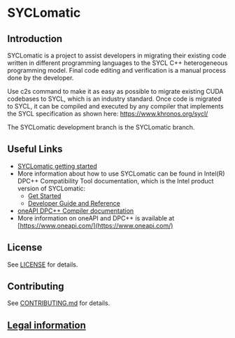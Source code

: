 
# SYCLomatic

## Introduction



SYCLomatic is a project to assist developers in migrating their existing code written in different programming languages to the SYCL C++ heterogeneous programming model. Final code editing and verification is a manual process done by the developer.

Use c2s command to make it as easy as possible to migrate existing CUDA codebases to SYCL, which is an industry standard. Once code is migrated to SYCL, it can be compiled and executed by any compiler that implements the SYCL specification as shown here:  https://www.khronos.org/sycl/

The SYCLomatic development branch is the SYCLomatic branch.

## Useful Links
* [SYCLomatic getting started](GetStartedGuide.md)
* More information about how to use SYCLomatic can be found in Intel(R) DPC++ Compatibility Tool documentation, which is the Intel product version of SYCLomatic:
    * [Get Started](https://software.intel.com/content/www/us/en/develop/documentation/get-started-with-intel-dpcpp-compatibility-tool/top.html)
    * [Developer Guide and Reference](https://software.intel.com/content/www/us/en/develop/documentation/intel-dpcpp-compatibility-tool-user-guide/top.html)
* [oneAPI DPC++ Compiler documentation](https://intel.github.io/llvm-docs/)
* More information on oneAPI and DPC++ is available at [https://www.oneapi.com/](https://www.oneapi.com/)

## License

See [LICENSE](LICENSE) for details.

## Contributing

See [CONTRIBUTING.md](CONTRIBUTING.md) for details.

## [Legal information](legal_information.md)
